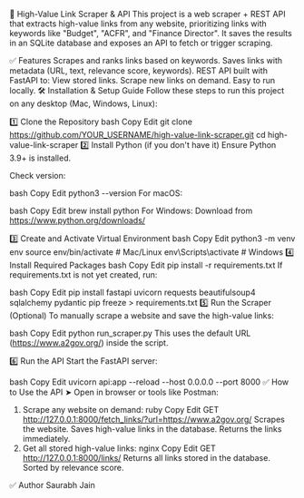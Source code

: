 🚀 High-Value Link Scraper & API
This project is a web scraper + REST API that extracts high-value links from any website, prioritizing links with keywords like "Budget", "ACFR", and "Finance Director".
It saves the results in an SQLite database and exposes an API to fetch or trigger scraping.

✅ Features
Scrapes and ranks links based on keywords.
Saves links with metadata (URL, text, relevance score, keywords).
REST API built with FastAPI to:
View stored links.
Scrape new links on demand.
Easy to run locally.
🛠️ Installation & Setup Guide
Follow these steps to run this project on any desktop (Mac, Windows, Linux):

1️⃣ Clone the Repository
bash
Copy
Edit
git clone https://github.com/YOUR_USERNAME/high-value-link-scraper.git
cd high-value-link-scraper
2️⃣ Install Python (if you don't have it)
Ensure Python 3.9+ is installed.

Check version:

bash
Copy
Edit
python3 --version
For macOS:

bash
Copy
Edit
brew install python
For Windows:
Download from https://www.python.org/downloads/

3️⃣ Create and Activate Virtual Environment
bash
Copy
Edit
python3 -m venv env
source env/bin/activate        # Mac/Linux
env\Scripts\activate           # Windows
4️⃣ Install Required Packages
bash
Copy
Edit
pip install -r requirements.txt
If requirements.txt is not yet created, run:

bash
Copy
Edit
pip install fastapi uvicorn requests beautifulsoup4 sqlalchemy pydantic
pip freeze > requirements.txt
5️⃣ Run the Scraper (Optional)
To manually scrape a website and save the high-value links:

bash
Copy
Edit
python run_scraper.py
This uses the default URL (https://www.a2gov.org/) inside the script.

6️⃣ Run the API
Start the FastAPI server:

bash
Copy
Edit
uvicorn api:app --reload --host 0.0.0.0 --port 8000
✅ How to Use the API
➤ Open in browser or tools like Postman:
1. Scrape any website on demand:
ruby
Copy
Edit
GET http://127.0.0.1:8000/fetch_links/?url=https://www.a2gov.org/
Scrapes the website.
Saves high-value links in the database.
Returns the links immediately.
2. Get all stored high-value links:
nginx
Copy
Edit
GET http://127.0.0.1:8000/links/
Returns all links stored in the database.
Sorted by relevance score.

✅ Author
Saurabh Jain
